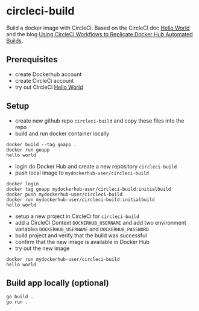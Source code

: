 # circleci-build
Build a docker image with CircleCi. Based on the CircleCI doc [Hello World](https://circleci.com/docs/2.0/hello-world/) and the blog [Using CircleCi Workflows to Replicate Docker Hub Automated Builds](https://circleci.com/blog/using-circleci-workflows-to-replicate-docker-hub-automated-builds/).

## Prerequisites
- create Dockerhub account
- create CircleCi account
- try out CircleCi [Hello World](https://circleci.com/docs/2.0/hello-world/)

## Setup
- create new github repo `circleci-build` and copy these files into the repo
- build and run docker container locally
```
docker build --tag goapp .
docker run goapp
hello world
```
- login do Docker Hub and create a new repository `circleci-build`
- push local image to `mydockerhub-user/circleci-build`
```
docker login
docker tag goapp mydockerhub-user/circleci-build:initialbuild
docker push mydockerhub-user/circleci-build
docker run mydockerhub-user/circleci-build:initialbuild
hello world
```
- setup a new project in CircleCi for `circleci-build`
- add a CircleCi Context `DOCKERHUB_USERNAME` and add two environment variables `DOCKERHUB_USERNAME` and `DOCKERHUB_PASSWORD`
- build project and verify that the build was successful
- confirm that the new image is available in Docker Hub
- try out the new image
```
docker run mydockerhub-user/circleci-build
hello world
```


## Build app locally (optional)
```
go build .
go run .
